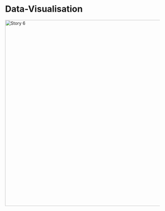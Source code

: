 # Data-Visualisation

<img width="608" alt="Story 6" src="https://user-images.githubusercontent.com/15364490/98141510-9c4f6300-1ebe-11eb-93ac-5b6d450ddba2.png">

